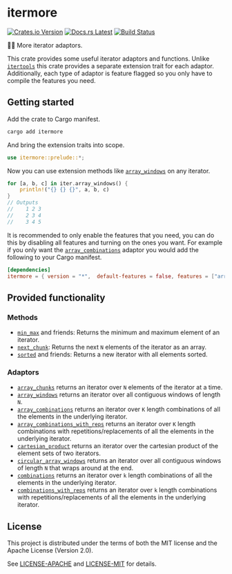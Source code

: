<!-- Generated by cargo-onedoc. DO NOT EDIT. -->

# itermore

[![Crates.io Version](https://badgers.space/crates/version/itermore)](https://crates.io/crates/itermore)
[![Docs.rs Latest](https://badgers.space/badge/docs.rs/latest/blue)](https://docs.rs/itermore)
[![Build Status](https://badgers.space/github/checks/rossmacarthur/itermore?label=build)](https://github.com/rossmacarthur/itermore/actions/workflows/build.yaml)

🤸‍♀️ More iterator adaptors.

This crate provides some useful iterator adaptors and functions. Unlike
[`itertools`](https://docs.rs/itertools) this crate provides a separate
extension trait for each adaptor. Additionally, each type of adaptor is
feature flagged so you only have to compile the features you need.

## Getting started

Add the crate to Cargo manifest.

```sh
cargo add itermore
```

And bring the extension traits into scope.

```rust
use itermore::prelude::*;
```

Now you can use extension methods like [`array_windows`] on any iterator.

```rust
for [a, b, c] in iter.array_windows() {
    println!("{} {} {}", a, b, c)
}
// Outputs
//    1 2 3
//    2 3 4
//    3 4 5
```

It is recommended to only enable the features that you need, you can do this
by disabling all features and turning on the ones you want. For example if
you only want the [`array_combinations`] adaptor you would add the following
to your Cargo manifest.

```toml
[dependencies]
itermore = { version = "*",  default-features = false, features = ["array_combinations"]}
```

## Provided functionality

### Methods

- [`min_max`] and friends: Returns the minimum and maximum element of an
  iterator.
- [`next_chunk`]: Returns the next `N` elements of the iterator as an array.
- [`sorted`] and friends: Returns a new iterator with all elements sorted.

### Adaptors

- [`array_chunks`] returns an iterator over `N` elements of the iterator at
  a time.
- [`array_windows`] returns an iterator over all contiguous windows of
  length `N`.
- [`array_combinations`] returns an iterator over `K` length combinations of
  all the elements in the underlying iterator.
- [`array_combinations_with_reps`] returns an iterator over `K` length
  combinations with repetitions/replacements of all the elements in the
  underlying iterator.
- [`cartesian_product`] returns an iterator over the cartesian product of
  the element sets of two iterators.
- [`circular_array_windows`] returns an iterator over all contiguous windows
  of length `N` that wraps around at the end.
- [`combinations`] returns an iterator over `k` length combinations of all
  the elements in the underlying iterator.
- [`combinations_with_reps`] returns an iterator over `k` length
  combinations with repetitions/replacements of all the elements in the
  underlying iterator.

[`array_windows`]: IterArrayWindows::array_windows
[`array_combinations`]: IterArrayCombinations::array_combinations
[`min_max`]: IterMinMax::min_max
[`next_chunk`]: IterArrayChunks::next_chunk
[`sorted`]: IterSorted::sorted
[`array_chunks`]: IterArrayChunks::array_chunks
[`array_combinations_with_reps`]: IterArrayCombinations::array_combinations_with_reps
[`cartesian_product`]: IterCartesianProduct::cartesian_product
[`circular_array_windows`]: IterCircularArrayWindows::circular_array_windows
[`combinations`]: IterCombinations::combinations
[`combinations_with_reps`]: IterCombinations::combinations_with_reps

## License

This project is distributed under the terms of both the MIT license and the Apache License (Version 2.0).

See [LICENSE-APACHE](LICENSE-APACHE) and [LICENSE-MIT](LICENSE-MIT) for details.
